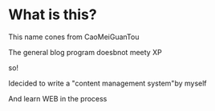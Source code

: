 # What is this?
This name cones from CaoMeiGuanTou

The general blog program doesbnot meety XP

so!

Idecided to write a "content management system"by myself

And learn WEB in the process

